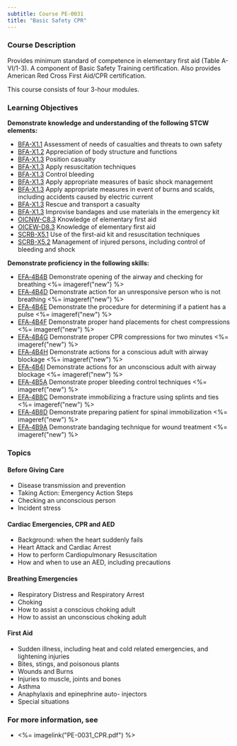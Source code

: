```yaml
---
subtitle: Course PE-0031
title: "Basic Safety CPR"
---
```


### Course Description

Provides minimum standard of competence in elementary first aid (Table A-VI/1-3). A component of Basic Safety Training certification. Also provides American Red Cross First Aid/CPR certification.

This course consists of four 3-hour modules.


### Learning Objectives

**Demonstrate knowledge and understanding of the following STCW elements:**

* [BFA-X1.1](613#BFA-X1\.1) Assessment of needs of casualties and threats to own safety
* [BFA-X1.2](613#BFA-X1\.2) Appreciation of body structure and functions
* [BFA-X1.3](613#BFA-X1\.3) Position casualty 
* [BFA-X1.3](613#BFA-X1\.3) Apply resuscitation techniques 
* [BFA-X1.3](613#BFA-X1\.3) Control bleeding
* [BFA-X1.3](613#BFA-X1\.3) Apply appropriate measures of basic shock management
* [BFA-X1.3](613#BFA-X1\.3) Apply appropriate measures in event of burns and scalds, including accidents caused by electric current
* [BFA-X1.3](613#BFA-X1\.3) Rescue and transport a casualty
* [BFA-X1.3](613#BFA-X1\.3) Improvise bandages and use materials in the emergency kit 
* [OICNW-C8.3](21#OICNW-C8\.3) Knowledge of elementary first aid
* [OICEW-D8.3](31#OICEW-D8\.3) Knowledge of elementary first aid
* [SCRB-X5.1](621#SCRB-X5\.1) Use of the first-aid kit and resuscitation techniques
* [SCRB-X5.2](621#SCRB-X5\.2) Management of injured persons, including control of bleeding and shock

**Demonstrate proficiency in the following skills:**

* [EFA‑4B4B](EFA-4B4B) Demonstrate opening of the airway and checking for breathing <%= imageref("new") %>
* [EFA‑4B4D](EFA-4B4D) Demonstrate action for an unresponsive person who is not breathing <%= imageref("new") %>
* [EFA‑4B4E](EFA-4B4E) Demonstrate the procedure for determining if a patient has a pulse <%= imageref("new") %>
* [EFA‑4B4F](EFA-4B4F) Demonstrate proper hand placements for chest compressions <%= imageref("new") %>
* [EFA‑4B4G](EFA-4B4G) Demonstrate proper CPR compressions for two minutes <%= imageref("new") %>
* [EFA‑4B4H](EFA-4B4H) Demonstrate actions for a conscious adult with airway blockage <%= imageref("new") %>
* [EFA‑4B4I](EFA-4B4I) Demonstrate actions for an unconscious adult with airway blockage <%= imageref("new") %>
* [EFA‑4B5A](EFA-4B5A) Demonstrate proper bleeding control techniques <%= imageref("new") %>
* [EFA‑4B8C](EFA-4B8C) Demonstrate immobilizing a fracture using splints and ties <%= imageref("new") %>
* [EFA‑4B8D](EFA-4B8D) Demonstrate preparing patient for spinal immobilization <%= imageref("new") %>
* [EFA‑4B9A](EFA-4B9A) Demonstrate bandaging technique for wound treatment <%= imageref("new") %>

### Topics

#### Before Giving Care

* Disease transmission and prevention
* Taking Action: Emergency Action Steps
* Checking an unconscious person
* Incident stress

#### Cardiac Emergencies, CPR and AED

* Background: when the heart suddenly fails
* Heart Attack and Cardiac Arrest
* How to perform Cardiopulmonary Resuscitation
* How and when to use an AED, including precautions

#### Breathing Emergencies

* Respiratory Distress and Respiratory Arrest
* Choking
* How to assist a conscious choking adult
* How to assist an unconscious choking adult

#### First Aid

* Sudden illness, including heat and cold related emergencies, and lightening injuries
* Bites, stings, and poisonous plants
* Wounds and Burns
* Injuries to muscle, joints and bones
* Asthma
* Anaphylaxis and epinephrine auto- injectors
* Special situations


### For more information, see 

* <%= imagelink("PE-0031_CPR.pdf") %> 



